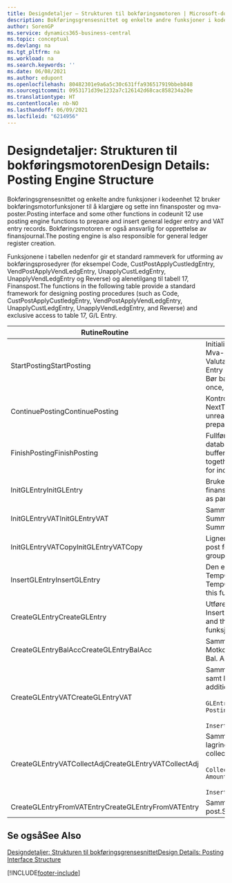 ```yaml
---
title: Designdetaljer – Strukturen til bokføringsmotoren | Microsoft-dokumentasjon
description: Bokføringsgrensesnittet og enkelte andre funksjoner i kodeenhet 12 bruker bokføringsmotorfunksjoner til å klargjøre og sette inn finansposter og mva-poster. Bokføringsmotoren er også ansvarlig for opprettelse av finansjournal.
author: SorenGP
ms.service: dynamics365-business-central
ms.topic: conceptual
ms.devlang: na
ms.tgt_pltfrm: na
ms.workload: na
ms.search.keywords: ''
ms.date: 06/08/2021
ms.author: edupont
ms.openlocfilehash: 80482301e9a6a5c30c631ffa936517919bbeb848
ms.sourcegitcommit: 0953171d39e1232a7c126142d68cac858234a20e
ms.translationtype: HT
ms.contentlocale: nb-NO
ms.lasthandoff: 06/09/2021
ms.locfileid: "6214956"
---
```

# <a name="design-details-posting-engine-structure"></a><span data-ttu-id="3956e-104">Designdetaljer: Strukturen til bokføringsmotoren</span><span class="sxs-lookup"><span data-stu-id="3956e-104">Design Details: Posting Engine Structure</span></span>
<span data-ttu-id="3956e-105">Bokføringsgrensesnittet og enkelte andre funksjoner i kodeenhet 12 bruker bokføringsmotorfunksjoner til å klargjøre og sette inn finansposter og mva-poster.</span><span class="sxs-lookup"><span data-stu-id="3956e-105">Posting interface and some other functions in codeunit 12 use posting engine functions to prepare and insert general ledger entry and VAT entry records.</span></span> <span data-ttu-id="3956e-106">Bokføringsmotoren er også ansvarlig for opprettelse av finansjournal.</span><span class="sxs-lookup"><span data-stu-id="3956e-106">The posting engine is also responsible for general ledger register creation.</span></span>  
  
 <span data-ttu-id="3956e-107">Funksjonene i tabellen nedenfor gir et standard rammeverk for utforming av bokføringsprosedyrer (for eksempel Code, CustPostApplyCustledgEntry, VendPostApplyVendLedgEntry, UnapplyCustLedgEntry, UnapplyVendLedgEntry og Reverse) og alenetilgang til tabell 17, Finanspost.</span><span class="sxs-lookup"><span data-stu-id="3956e-107">The functions in the following table provide a standard framework for designing posting procedures (such as Code, CustPostApplyCustledgEntry, VendPostApplyVendLedgEntry, UnapplyCustLedgEntry, UnapplyVendLedgEntry, and Reverse) and exclusive access to table 17, G/L Entry.</span></span>  
  
|<span data-ttu-id="3956e-108">Rutine</span><span class="sxs-lookup"><span data-stu-id="3956e-108">Routine</span></span>|<span data-ttu-id="3956e-109">Beskrivelse</span><span class="sxs-lookup"><span data-stu-id="3956e-109">Description</span></span>|  
|-------------|---------------------------------------|  
|<span data-ttu-id="3956e-110">StartPosting</span><span class="sxs-lookup"><span data-stu-id="3956e-110">StartPosting</span></span>|<span data-ttu-id="3956e-111">Initialiserer bokføringsbufferen TempGLEntryBuf, låser tabellene Finanspost og Mva-post og initialiserer Regnskapsperiode, Finansjournal og Valutakurs.</span><span class="sxs-lookup"><span data-stu-id="3956e-111">Initializes posting buffer TempGLEntryBuf, locks G/L Entry and VAT Entry tables, and initializes Accounting Period, G/L Register, and Exchange Rate.</span></span> <span data-ttu-id="3956e-112">Bør bare kalles én gang, og deretter er NextEntryNo lik 0.</span><span class="sxs-lookup"><span data-stu-id="3956e-112">Should be called only once, then NextEntryNo is 0.</span></span>|  
|<span data-ttu-id="3956e-113">ContinuePosting</span><span class="sxs-lookup"><span data-stu-id="3956e-113">ContinuePosting</span></span>|<span data-ttu-id="3956e-114">Kontrollerer og bokfører urealisert mva for forrige transaksjonsøkning NextTransactionNo og klargjør bokføring av neste linje.</span><span class="sxs-lookup"><span data-stu-id="3956e-114">Checks and posts unrealized VAT for previous transaction increment NextTransactionNo and prepares post of next line.</span></span>|  
|<span data-ttu-id="3956e-115">FinishPosting</span><span class="sxs-lookup"><span data-stu-id="3956e-115">FinishPosting</span></span>|<span data-ttu-id="3956e-116">Fullfører bokføring ved å sette inn finansposter fra midlertidig buffer til databasetabell.</span><span class="sxs-lookup"><span data-stu-id="3956e-116">Completes posting by inserting G/L entries from temporary buffer into database table.</span></span> <span data-ttu-id="3956e-117">Brukes alltid sammen med StartPosting.</span><span class="sxs-lookup"><span data-stu-id="3956e-117">Always used together with StartPosting.</span></span> <span data-ttu-id="3956e-118">Kontrollerer om det finnes inkonsekvenser.</span><span class="sxs-lookup"><span data-stu-id="3956e-118">Checks for inconsistencies.</span></span>|  
|<span data-ttu-id="3956e-119">InitGLEntry</span><span class="sxs-lookup"><span data-stu-id="3956e-119">InitGLEntry</span></span>|<span data-ttu-id="3956e-120">Brukes til å initialisere ny finanspost for</span><span class="sxs-lookup"><span data-stu-id="3956e-120">Used to initialize new G/L entry for Gen.</span></span> <span data-ttu-id="3956e-121">finanskladdelinje.</span><span class="sxs-lookup"><span data-stu-id="3956e-121">Jnl Line.</span></span> <span data-ttu-id="3956e-122">Returnerer GLEntry som parameter.</span><span class="sxs-lookup"><span data-stu-id="3956e-122">Returns GLEntry as parameter.</span></span>|  
|<span data-ttu-id="3956e-123">InitGLEntryVAT</span><span class="sxs-lookup"><span data-stu-id="3956e-123">InitGLEntryVAT</span></span>|<span data-ttu-id="3956e-124">Samme som InitGLEntry, men tilordner også Motkontonr. og SummarizeVAT.</span><span class="sxs-lookup"><span data-stu-id="3956e-124">Same as InitGLEntry, but also assigns Bal. Account No. and SummarizeVAT.</span></span>|  
|<span data-ttu-id="3956e-125">InitGLEntryVATCopy</span><span class="sxs-lookup"><span data-stu-id="3956e-125">InitGLEntryVATCopy</span></span>|<span data-ttu-id="3956e-126">Ligner på InitGLEntryVAT, men kopierer også bokføringsgruppedata fra mva-post før SummarizeVAT.</span><span class="sxs-lookup"><span data-stu-id="3956e-126">Similar to InitGLEntryVAT, but also copies posting groups data from VAT Entry before SummarizeVAT.</span></span>|  
|<span data-ttu-id="3956e-127">InsertGLEntry</span><span class="sxs-lookup"><span data-stu-id="3956e-127">InsertGLEntry</span></span>|<span data-ttu-id="3956e-128">Den eneste funksjonen som setter inn finanspost i den globale tabellen TempGLEntryBuf.</span><span class="sxs-lookup"><span data-stu-id="3956e-128">The only function that inserts G/L entry into global TempGLEntryBuf table.</span></span> <span data-ttu-id="3956e-129">Bruk alltid denne funksjonen til å sette inn.</span><span class="sxs-lookup"><span data-stu-id="3956e-129">Always use this function for insert.</span></span>|  
|<span data-ttu-id="3956e-130">CreateGLEntry</span><span class="sxs-lookup"><span data-stu-id="3956e-130">CreateGLEntry</span></span>|<span data-ttu-id="3956e-131">Utfører InitGLEntry, tilordner tilleggsvalutabeløp og utfører deretter InsertGLEntry.</span><span class="sxs-lookup"><span data-stu-id="3956e-131">Performs an InitGLEntry, assigns Additional Currency Amount, and then performs InsertGLEntry.</span></span> <span data-ttu-id="3956e-132">Erstatter flere kodelinjer med ett funksjonskall.</span><span class="sxs-lookup"><span data-stu-id="3956e-132">Replaces several lines of code with a single function call.</span></span>|  
|<span data-ttu-id="3956e-133">CreateGLEntryBalAcc</span><span class="sxs-lookup"><span data-stu-id="3956e-133">CreateGLEntryBalAcc</span></span>|<span data-ttu-id="3956e-134">Samme som CreateGLEntry, men tilordner også Motkontotype og Motkontonr.</span><span class="sxs-lookup"><span data-stu-id="3956e-134">Same as CreateGLEntry, but also assigns Bal. Account Type and Bal. Account No.</span></span>|  
|<span data-ttu-id="3956e-135">CreateGLEntryVAT</span><span class="sxs-lookup"><span data-stu-id="3956e-135">CreateGLEntryVAT</span></span>|<span data-ttu-id="3956e-136">Samme som CreateGLEntry, men med ekstra behandling for bokføringsgrupper samt lagring til midlertidig mva-buffer:</span><span class="sxs-lookup"><span data-stu-id="3956e-136">Same as CreateGLEntry, but with additional processing for posting groups and saving to temporary VAT buffer:</span></span><br /><br /> `GLEntry.CopyPostingGroupsFromDtldCVBuf(DtldCVLedgEntryBuf,GenJnlLine."Gen. Posting Type");`<br /><br /> `InsertVATEntriesFromTemp(DtldCVLedgEntryBuf,GLEntry);`|  
|<span data-ttu-id="3956e-137">CreateGLEntryVATCollectAdj</span><span class="sxs-lookup"><span data-stu-id="3956e-137">CreateGLEntryVATCollectAdj</span></span>|<span data-ttu-id="3956e-138">Samme som CreateGLEntry, men med en ekstra samling justeringer samt lagring til midlertidig mva-buffer:</span><span class="sxs-lookup"><span data-stu-id="3956e-138">Same as CreateGLEntry, but with additional collection of adjustments and saving to temporary VAT buffer:</span></span><br /><br /> `CollectAdjustment(AdjAmount,GLEntry.Amount,GLEntry."Additional-Currency Amount",OriginalDateSet);`<br /><br /> `InsertVATEntriesFromTemp(DtldCVLedgEntryBuf,GLEntry);`|  
|<span data-ttu-id="3956e-139">CreateGLEntryFromVATEntry</span><span class="sxs-lookup"><span data-stu-id="3956e-139">CreateGLEntryFromVATEntry</span></span>|<span data-ttu-id="3956e-140">Samme som CreateGLEntry, men kopierer også bokføringsgrupper fra mva-post.</span><span class="sxs-lookup"><span data-stu-id="3956e-140">Same as CreateGLEntry, but also copies posting groups from VAT entry.</span></span>|  
  
## <a name="see-also"></a><span data-ttu-id="3956e-141">Se også</span><span class="sxs-lookup"><span data-stu-id="3956e-141">See Also</span></span>  
 [<span data-ttu-id="3956e-142">Designdetaljer: Strukturen til bokføringsgrensesnittet</span><span class="sxs-lookup"><span data-stu-id="3956e-142">Design Details: Posting Interface Structure</span></span>](design-details-posting-interface-structure.md)

[!INCLUDE[footer-include](includes/footer-banner.md)]